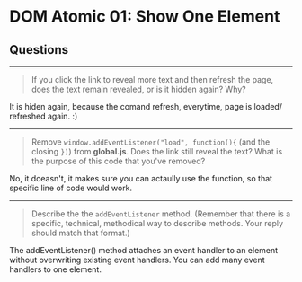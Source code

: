 # DOM Atomic 01: Show One Element

## Questions

---

> If you click the link to reveal more text and then refresh the page, does the text remain revealed, or is it hidden again? Why?

It is hiden again, because the comand refresh, everytime, page is loaded/ refreshed again. :)

---

> Remove `window.addEventListener("load", function(){` (and the closing `})`) from **global.js**. Does the link still reveal the text? What is the purpose of this code that you've removed?

No, it doeasn't, it makes sure you can actaully use the function, so that specific line of code would work.

---

> Describe the the `addEventListener` method. (Remember that there is a specific, technical, methodical way to describe methods. Your reply should match that format.)

The addEventListener() method attaches an event handler to an element without overwriting existing event handlers. You can add many event handlers to one element. 
